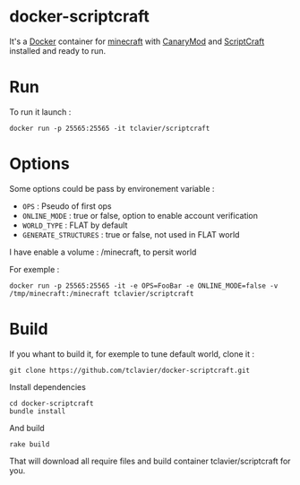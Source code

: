 # docker-scriptcraft

It's a [Docker](http://www.docker.com) container for [minecraft]() with [CanaryMod](http://canarymod.net/) and [ScriptCraft](http://scriptcraftjs.org/) installed and ready to run.


# Run

To run it launch :

    docker run -p 25565:25565 -it tclavier/scriptcraft

# Options

Some options could be pass by environement variable : 

* `OPS` : Pseudo of first ops
* `ONLINE_MODE` : true or false, option to enable account verification
* `WORLD_TYPE` : FLAT by default
* `GENERATE_STRUCTURES` : true or false, not used in FLAT world

I have enable a volume : /minecraft, to persit world

For exemple : 

    docker run -p 25565:25565 -it -e OPS=FooBar -e ONLINE_MODE=false -v /tmp/minecraft:/minecraft tclavier/scriptcraft


# Build

If you whant to build it, for exemple to tune default world, clone it :

    git clone https://github.com/tclavier/docker-scriptcraft.git

Install dependencies

    cd docker-scriptcraft
    bundle install

And build

    rake build

That will download all require files and build container tclavier/scriptcraft for you. 
